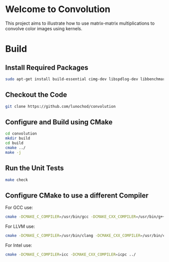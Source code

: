# Welcome to Convolution
This project aims to illustrate how to use matrix-matrix multiplications to convolve color images using kernels.

# Build

## Install Required Packages
```bash
sudo apt-get install build-essential cimg-dev libspdlog-dev libbenchmark-dev cmake
```

## Checkout the Code
```bash
git clone https://github.com/lunochod/convolution
```

## Configure and Build using CMake
```bash
cd convolution
mkdir build
cd build
cmake ../
make -j
```

## Run the Unit Tests
```bash
make check
```
## Configure CMake to use a different Compiler
For GCC use:
```bash
cmake -DCMAKE_C_COMPILER=/usr/bin/gcc -DCMAKE_CXX_COMPILER=/usr/bin/g++ ../
```

For LLVM use:
```bash
cmake -DCMAKE_C_COMPILER=/usr/bin/clang -DCMAKE_CXX_COMPILER=/usr/bin/clang++ ../
```

For Intel use:
```bash
cmake -DCMAKE_C_COMPILER=icc -DCMAKE_CXX_COMPILER=icpc ../
```
